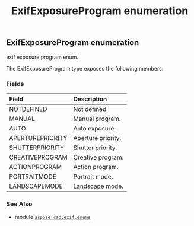 ﻿---
title: ExifExposureProgram enumeration
second_title: Aspose.CAD for Python via .NET API References
description: 
type: docs
weight: 50
url: /aspose.cad.exif.enums/exifexposureprogram/
is_root: false
---

## ExifExposureProgram enumeration

exif exposure program enum.



The ExifExposureProgram type exposes the following members:

### Fields
| Field | Description |
| :- | :- |
| NOTDEFINED | Not defined. |
| MANUAL | Manual program. |
| AUTO | Auto exposure. |
| APERTUREPRIORITY | Aperture priority. |
| SHUTTERPRIORITY | Shutter priority. |
| CREATIVEPROGRAM | Creative program. |
| ACTIONPROGRAM | Action program. |
| PORTRAITMODE | Portrait mode. |
| LANDSCAPEMODE | Landscape mode. |



### See Also
* module [`aspose.cad.exif.enums`](..)
